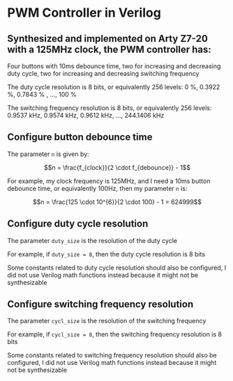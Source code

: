 # PWM Controller in Verilog
## Synthesized and implemented on Arty Z7-20 with a 125MHz clock, the PWM controller has:
Four buttons with 10ms debounce time, two for increasing and decreasing duty cycle, two for increasing and decreasing switching frequency

The duty cycle resolution is 8 bits, or equivalently 256 levels: 0 %, 0.3922 %, 0.7843 % , ..., 100 %

The switching frequency resolution is 8 bits, or equivalently 256 levels: 0.9537 kHz, 0.9574 kHz, 0.9612 kHz, ..., 244.1406 kHz

## Configure button debounce time
The parameter `n` is given by:
```math
n = \frac{f_{clock}}{2 \cdot f_{debounce}} - 1
```
For example, my clock frequency is 125MHz, and I need a 10ms button debounce time, or equivalently 100Hz, then my parameter `n` is:
```math
n = \frac{125 \cdot 10^{6}}{2 \cdot 100} - 1 = 624999
```

## Configure duty cycle resolution
The parameter `duty_size` is the resolution of the duty cycle

For example, if `duty_size = 8`, then the duty cycle resolution is 8 bits

Some constants related to duty cycle resolution should also be configured, I did not use Verilog math functions instead because it might not be synthesizable

## Configure switching frequency resolution
The parameter `cycl_size` is the resolution of the switching frequency

For example, if `cycl_size = 8`, then the switching frequency resolution is 8 bits

Some constants related to switching frequency resolution should also be configured, I did not use Verilog math functions instead because it might not be synthesizable
